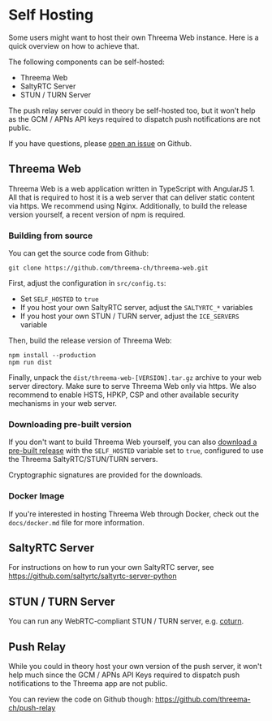 # Self Hosting

Some users might want to host their own Threema Web instance. Here is a quick
overview on how to achieve that.

The following components can be self-hosted:

- Threema Web
- SaltyRTC Server
- STUN / TURN Server

The push relay server could in theory be self-hosted too, but it won't help as
the GCM / APNs API keys required to dispatch push notifications are not public.

If you have questions, please [open an
issue](https://github.com/threema-ch/threema-web/issues) on Github.

## Threema Web

Threema Web is a web application written in TypeScript with AngularJS 1. All
that is required to host it is a web server that can deliver static content via
https. We recommend using Nginx. Additionally, to build the release version
yourself, a recent version of npm is required.

### Building from source

You can get the source code from Github:

    git clone https://github.com/threema-ch/threema-web.git

First, adjust the configuration in `src/config.ts`:

- Set `SELF_HOSTED` to `true`
- If you host your own SaltyRTC server, adjust the `SALTYRTC_*` variables
- If you host your own STUN / TURN server, adjust the `ICE_SERVERS` variable

Then, build the release version of Threema Web:

    npm install --production
    npm run dist

Finally, unpack the `dist/threema-web-[VERSION].tar.gz` archive to your web server directory.
Make sure to serve Threema Web only via https. We also recommend to enable
HSTS, HPKP, CSP and other available security mechanisms in your web server.

### Downloading pre-built version

If you don't want to build Threema Web yourself, you can also [download a
pre-built release](https://github.com/threema-ch/threema-web/releases) with the
`SELF_HOSTED` variable set to `true`, configured to use the Threema
SaltyRTC/STUN/TURN servers.

Cryptographic signatures are provided for the downloads.

### Docker Image

If you're interested in hosting Threema Web through Docker, check out the
`docs/docker.md` file for more information.


## SaltyRTC Server

For instructions on how to run your own SaltyRTC server, see
https://github.com/saltyrtc/saltyrtc-server-python


## STUN / TURN Server

You can run any WebRTC-compliant STUN / TURN server, e.g.
[coturn](https://coturn.github.io).


## Push Relay

While you could in theory host your own version of the push server, it won't
help much since the GCM / APNs API Keys required to dispatch push notifications
to the Threema app are not public.

You can review the code on Github though: https://github.com/threema-ch/push-relay
